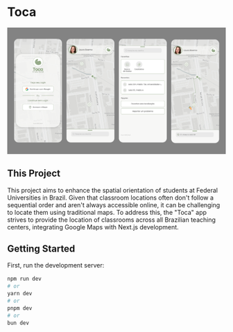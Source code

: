 # Toca

![Toca overview](./public/TocaOverview.svg)

## This Project

This project aims to enhance the spatial orientation of students at Federal Universities in Brazil. Given that classroom locations often don't follow a sequential order and aren't always accessible online, it can be challenging to locate them using traditional maps. To address this, the "Toca" app strives to provide the location of classrooms across all Brazilian teaching centers, integrating Google Maps with Next.js development.

## Getting Started

First, run the development server:

```bash
npm run dev
# or
yarn dev
# or
pnpm dev
# or
bun dev
```